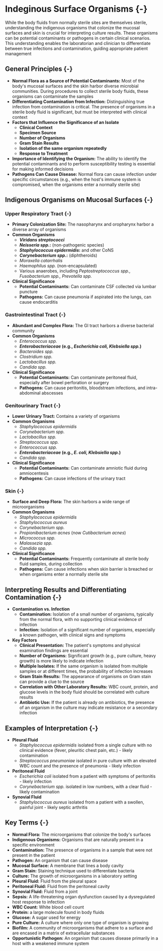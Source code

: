 # Indeginous Surface Organisms {-}

While the body fluids from normally sterile sites are themselves sterile, understanding the indigenous organisms that colonize the mucosal surfaces and skin is crucial for interpreting culture results. These organisms can be potential contaminants or pathogens in certain clinical scenarios. This understanding enables the laboratorian and clinician to differentiate between true infections and contamination, guiding appropriate patient management

## **General Principles** {-}

*   **Normal Flora as a Source of Potential Contaminants:** Most of the body's mucosal surfaces and the skin harbor diverse microbial communities. During procedures to collect sterile body fluids, these organisms can contaminate the samples
*   **Differentiating Contamination from Infection:** Distinguishing true infection from contamination is critical. The presence of organisms in a sterile body fluid is significant, but must be interpreted with clinical context
*   **Factors that Influence the Significance of an Isolate**
    *   **Clinical Context**
    *   **Specimen Source**
    *   **Number of Organisms**
    *   **Gram Stain Results**
    *   **Isolation of the same organism repeatedly**
    *   **Response to Treatment**
*   **Importance of Identifying the Organism:** The ability to identify the potential contaminants and to perform susceptibility testing is essential for making informed decisions
*   **Pathogens Can Cause Disease:** Normal flora can cause infection under specific circumstances (e.g., when the host's immune system is compromised, when the organisms enter a normally sterile site)

## **Indigenous Organisms on Mucosal Surfaces** {-}

### **Upper Respiratory Tract** {-}
*   **Primary Colonization Site:** The nasopharynx and oropharynx harbor a diverse array of organisms
*   **Common Organisms**
    *   ***Viridans streptococci***
    *   ***Neisseria spp.*:** (non-pathogenic species)
    *   ***Staphylococcus epidermidis*:** and other CoNS
    *   ***Corynebacterium spp.*:** (diphtheroids)
    *   *Moraxella catarrhalis*
    *   *Haemophilus spp.* (non-encapsulated)
    *   Various anaerobes, including *Peptostreptococcus spp., Fusobacterium spp., Prevotella spp.*
*   **Clinical Significance**
    *   **Potential Contaminants:** Can contaminate CSF collected via lumbar puncture
    *   **Pathogens:** Can cause pneumonia if aspirated into the lungs, can cause endocarditis

### **Gastrointestinal Tract** {-}
*   **Abundant and Complex Flora:** The GI tract harbors a diverse bacterial community
*   **Common Organisms**
    *   *Enterococcus spp.*
    *   ***Enterobacteriaceae* (e.g., *Escherichia coli, Klebsiella spp.*)**
    *   *Bacteroides spp.*
    *   *Clostridium spp.*
    *   *Lactobacillus spp.*
    *   *Candida spp.*
*   **Clinical Significance**
    *   **Potential Contaminants:** Can contaminate peritoneal fluid, especially after bowel perforation or surgery
    *   **Pathogens:** Can cause peritonitis, bloodstream infections, and intra-abdominal abscesses

### **Genitourinary Tract** {-}
*   **Lower Urinary Tract:** Contains a variety of organisms
*   **Common Organisms**
    *   *Staphylococcus epidermidis*
    *   *Corynebacterium spp.*
    *   *Lactobacillus spp.*
    *   *Streptococcus spp.*
    *   *Enterococcus spp.*
    *   ***Enterobacteriaceae* (e.g., *E. coli, Klebsiella spp.*)**
    *   *Candida spp.*
*   **Clinical Significance**
    *   **Potential Contaminants:** Can contaminate amniotic fluid during amniocentesis
    *   **Pathogens:** Can cause infections of the urinary tract

### **Skin** {-}
*   **Surface and Deep Flora:** The skin harbors a wide range of microorganisms
*   **Common Organisms**
    *   *Staphylococcus epidermidis*
    *   *Staphylococcus aureus*
    *   *Corynebacterium spp.*
    *   *Propionibacterium acnes* (now *Cutibacterium acnes*)
    *   *Micrococcus spp.*
    *   *Malassezia spp.*
    *   *Candida spp.*
*   **Clinical Significance**
    *   **Potential Contaminants:** Frequently contaminate all sterile body fluid samples, during collection
    *   **Pathogens:** Can cause infections when skin barrier is breached or when organisms enter a normally sterile site

## **Interpreting Results and Differentiating Contamination** {-}

*   **Contamination vs. Infection**
    *   **Contamination:** Isolation of a small number of organisms, typically from the normal flora, with no supporting clinical evidence of infection
    *   **Infection:** Isolation of a significant number of organisms, especially a known pathogen, with clinical signs and symptoms
*   **Key Factors**
    *   **Clinical Presentation:** The patient's symptoms and physical examination findings are essential
    *   **Number of Organisms:** Significant growth (e.g., pure culture, heavy growth) is more likely to indicate infection
    *   **Multiple Isolates:** If the same organism is isolated from multiple samples or at different times, the probability of infection increases
    *   **Gram Stain Results:** The appearance of organisms on Gram stain can provide a clue to the source
    *   **Correlation with Other Laboratory Results:** WBC count, protein, and glucose levels in the body fluid should be correlated with culture results
    *   **Antibiotic Use:** If the patient is already on antibiotics, the presence of an organism in the culture may indicate resistance or a secondary infection

## **Examples of Interpretation** {-}

*   **Pleural Fluid**
    *   *Staphylococcus epidermidis* isolated from a single culture with no clinical evidence (fever, pleuritic chest pain, etc.) - likely contamination
    *   *Streptococcus pneumoniae* isolated in pure culture with an elevated WBC count and the presence of pneumonia - likely infection
*   **Peritoneal Fluid**
    *   *Escherichia coli* isolated from a patient with symptoms of peritonitis - likely infection
    *   *Corynebacterium spp.* isolated in low numbers, with a clear fluid - likely contamination
*   **Synovial Fluid**
    *   *Staphylococcus aureus* isolated from a patient with a swollen, painful joint - likely septic arthritis

## **Key Terms** {-}

*   **Normal Flora:** The microorganisms that colonize the body's surfaces
*   **Indigenous Organisms:** Organisms that are naturally present in a specific environment
*   **Contamination:** The presence of organisms in a sample that were not present in the patient
*   **Pathogen:** An organism that can cause disease
*   **Mucosal Surface:** A membrane that lines a body cavity
*   **Gram Stain:** Staining technique used to differentiate bacteria
*   **Culture:** The growth of microorganisms in a laboratory setting
*   **Pleural Fluid:** Fluid from the pleural space
*   **Peritoneal Fluid:** Fluid from the peritoneal cavity
*   **Synovial Fluid:** Fluid from a joint
*   **Sepsis:** A life-threatening organ dysfunction caused by a dysregulated host response to infection
*   **WBC Count:** White blood cell count
*   **Protein:** a large molecule found in body fluids
*   **Glucose:** A sugar used for energy
*   **Pure Culture:** A culture where only one type of organism is growing
*   **Biofilm:** A community of microorganisms that adhere to a surface and are encased in a matrix of extracellular substances
*   **Opportunistic Pathogen:** An organism that causes disease primarily in a host with a weakened immune system
